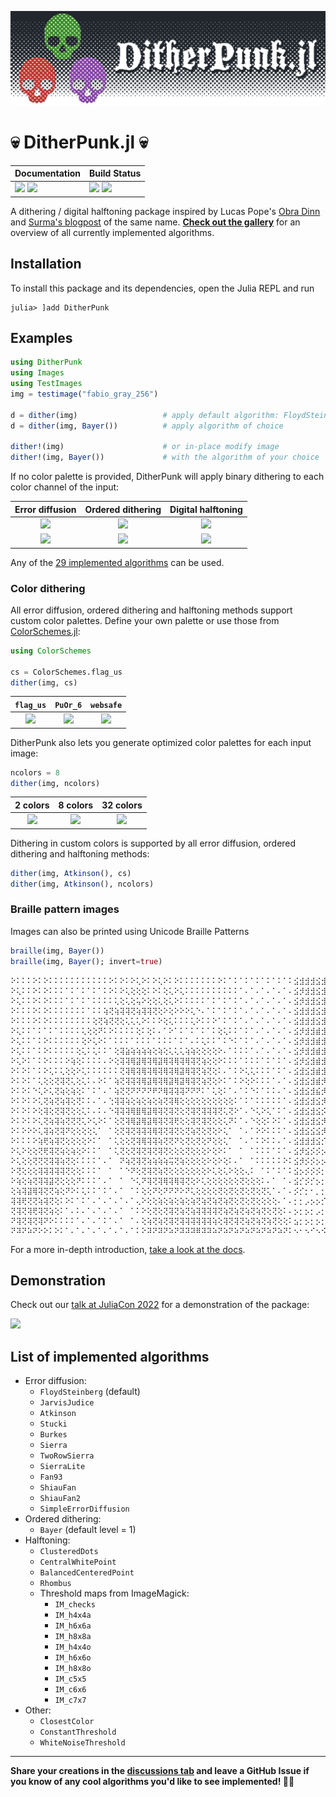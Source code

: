 ![](./docs/logo/DitheredPunk.png)
# 💀 DitherPunk.jl 💀

| **Documentation**                                                     | **Build Status**                                      |
|:--------------------------------------------------------------------- |:----------------------------------------------------- |
| [![][docs-stab-img]][docs-stab-url] [![][docs-dev-img]][docs-dev-url] | [![][ci-img]][ci-url] [![][codecov-img]][codecov-url] |

A dithering / digital halftoning package inspired by Lucas Pope's [Obra Dinn](https://obradinn.com) and [Surma's blogpost](https://surma.dev/things/ditherpunk/) of the same name. 
**[Check out the gallery](https://JuliaImages.github.io/DitherPunk.jl/stable/generated/gallery_images/)** for an overview of all currently implemented algorithms.

## Installation
To install this package and its dependencies, open the Julia REPL and run 
```julia-repl
julia> ]add DitherPunk
```

## Examples
```julia
using DitherPunk
using Images
using TestImages
img = testimage("fabio_gray_256")

d = dither(img)                   # apply default algorithm: FloydSteinberg()
d = dither(img, Bayer())          # apply algorithm of choice

dither!(img)                      # or in-place modify image
dither!(img, Bayer())             # with the algorithm of your choice
```

If no color palette is provided, DitherPunk will apply binary dithering to each color channel of the input:

| **Error diffusion** | **Ordered dithering** | **Digital halftoning** |
|:-------------------:|:---------------------:|:----------------------:|
| ![][atkinson-bw]    | ![][bayer-bw]         | ![][ordered-bw]        |
| ![][atkinson-col]   | ![][bayer-col]        | ![][ordered-col]       |

Any of the [29 implemented algorithms][alg-list-url] can be used.

### Color dithering
All error diffusion, ordered dithering and halftoning methods support custom color palettes. Define your own palette or use those from [ColorSchemes.jl](https://juliagraphics.github.io/ColorSchemes.jl/stable/catalogue):
```julia
using ColorSchemes

cs = ColorSchemes.flag_us
dither(img, cs) 
```

| `flag_us`       | `PuOr_6`       | `websafe`    |
|:---------------:|:--------------:|:------------:|
| ![][cs_flag_us] | ![][cs_PuOr_6] | ![][websafe] |

DitherPunk also lets you generate optimized color palettes for each input image:
```julia
ncolors = 8
dither(img, ncolors)
```

| 2 colors          | 8 colors          | 32 colors          |
|:-----------------:|:-----------------:|:------------------:|
| ![][clustering_2] | ![][clustering_8] | ![][clustering_32] |

Dithering in custom colors is supported by all error diffusion, ordered dithering and halftoning methods:
```julia
dither(img, Atkinson(), cs)
dither(img, Atkinson(), ncolors)
```

### Braille pattern images
Images can also be printed using Unicode Braille Patterns
```julia
braille(img, Bayer())
braille(img, Bayer(); invert=true)
```
```
⠕⠅⠅⠅⠕⠅⠕⠅⠅⠅⠅⠅⠅⠅⠅⠅⠅⠅⠕⠅⠕⠅⠕⢅⠕⠅⠕⢅⠕⠅⠕⠅⠅⠅⠅⠅⠅⠅⠕⠅⠁⠅⠁⠅⠁⠅⠁⠅⠁⠅⠁⠅⣪⣺⣺⣺⣪⣺⣪⣺⣺⣺⣺⣺⣺⣺⣺⣺⣺⣺⣪⣺⣪⣺⣪⡺⣪⣺⣪⡺⣪⣺⣪⣺⣺⣺⣺⣺⣺⣺⣪⣺⣾⣺⣾⣺⣾⣺⣾⣺⣾⣺⣾⡂
⠕⢅⠅⠅⠕⠅⠕⠅⠅⠅⠁⠅⠁⠅⠁⠅⠁⠅⠕⠅⠕⢅⢕⢕⢕⠅⠕⠅⢕⢅⠕⢅⠅⠅⠅⠅⠅⠅⠅⠅⠅⠅⠁⠄⠁⠄⠁⠄⠁⠄⠁⠄⣪⡺⣺⣺⣪⣺⣪⣺⣺⣺⣾⣺⣾⣺⣾⣺⣾⣺⣪⣺⣪⡺⡪⡪⡪⣺⣪⣺⡪⡺⣪⡺⣺⣺⣺⣺⣺⣺⣺⣺⣺⣺⣾⣻⣾⣻⣾⣻⣾⣻⣾⡃
⠕⢅⠅⠅⠕⠅⠕⠅⠅⠅⠁⠅⠁⠅⠁⠅⠅⠅⠅⢅⢕⢅⢕⢥⠕⢕⢕⢅⢕⢅⠕⠅⠅⠅⠅⠅⠁⠅⠁⠅⠁⠅⠁⠄⠁⠄⠁⠄⠁⠄⠁⠄⣪⡺⣺⣺⣪⣺⣪⣺⣺⣺⣾⣺⣾⣺⣾⣺⣺⣺⣺⡺⡪⡺⡪⡚⣪⡪⡪⡺⡪⡺⣪⣺⣺⣺⣺⣺⣾⣺⣾⣺⣾⣺⣾⣻⣾⣻⣾⣻⣾⣻⣾⡃
⠕⠅⠅⠅⠕⠅⠕⠅⠅⠅⠅⠅⠅⠅⠁⠅⠅⢵⢝⢵⢽⢽⢝⢵⢽⢽⢝⢕⠕⢕⠕⠕⠕⢅⠑⠄⠁⠅⠁⠅⠁⠅⠁⠄⠁⠄⠁⠄⠁⠄⠁⠄⣪⣺⣺⣺⣪⣺⣪⣺⣺⣺⣺⣺⣺⣺⣾⣺⣺⡊⡢⡊⡂⡂⡢⡊⡂⡂⡢⡪⣪⡪⣪⣪⣪⡺⣮⣻⣾⣺⣾⣺⣾⣺⣾⣻⣾⣻⣾⣻⣾⣻⣾⡃
⠕⠅⠅⠅⠕⠅⠕⠅⠅⠅⠅⠅⠅⠅⠅⢕⢝⢵⢝⢝⢕⢅⢅⢅⠕⠅⠅⠕⢕⢅⠅⠅⠅⢅⠕⠅⠅⠕⠁⠅⠁⠅⠁⠄⠁⠄⠁⠄⠁⠄⠁⠄⣪⣺⣺⣺⣪⣺⣪⣺⣺⣺⣺⣺⣺⣺⣺⡪⡢⡊⡢⡢⡪⡺⡺⡺⣪⣺⣺⣪⡪⡺⣺⣺⣺⡺⣪⣺⣺⣪⣾⣺⣾⣺⣾⣻⣾⣻⣾⣻⣾⣻⣾⡃
⠕⢅⠅⠅⠁⠅⠁⠅⠁⠅⠅⠅⠅⢅⢕⢕⠝⠅⠕⠅⠅⠅⠅⢕⠅⢕⠅⠄⠁⠕⠁⠅⠁⠅⠁⠅⠁⠅⢕⢅⠅⠅⠁⠅⠁⠄⠁⠄⠁⠄⠁⠄⣪⡺⣺⣺⣾⣺⣾⣺⣾⣺⣺⣺⣺⡺⡪⡪⣢⣺⣪⣺⣺⣺⣺⡪⣺⡪⣺⣻⣾⣪⣾⣺⣾⣺⣾⣺⣾⣺⡪⡺⣺⣺⣾⣺⣾⣻⣾⣻⣾⣻⣾⡃
⠕⢅⠅⠅⠁⠅⠕⠅⠅⠅⠅⠅⠅⢕⠕⢅⠕⠅⠁⠅⠅⠅⠁⠅⠅⠅⠁⠅⠅⠅⠁⠅⠁⠄⠅⢅⠅⠅⠁⠅⠑⠅⠁⠅⠁⠄⠁⠄⠁⠄⠁⠄⣪⡺⣺⣺⣾⣺⣪⣺⣺⣺⣺⣺⣺⡪⣪⡺⣪⣺⣾⣺⣺⣺⣾⣺⣺⣺⣾⣺⣺⣺⣾⣺⣾⣻⣺⡺⣺⣺⣾⣺⣮⣺⣾⣺⣾⣻⣾⣻⣾⣻⣾⡃
⠕⢅⠅⠅⠁⠅⠕⠅⠅⠅⠅⠅⢕⢅⠅⢅⠅⠅⠁⢕⢽⣵⢵⢵⢵⢵⢕⢵⢕⢅⢅⢅⢵⢵⢕⢕⢕⢕⠕⠄⠁⠅⠅⠅⠁⠄⠁⠄⠁⠄⠁⠄⣪⡺⣺⣺⣾⣺⣪⣺⣺⣺⣺⣺⡪⡺⣺⡺⣺⣺⣾⡪⡂⠊⡊⡊⡊⡊⡪⡊⡪⡺⡺⡺⡊⡊⡪⡪⡪⡪⣪⣻⣾⣺⣺⣺⣾⣻⣾⣻⣾⣻⣾⡃
⠕⢅⠕⠅⠁⠅⠕⠅⠅⠅⠕⢵⢕⠅⠅⠅⠅⠄⠕⢕⢽⢽⢿⣽⢿⢽⢿⣽⢿⢽⢿⢽⢿⢽⢝⢵⢕⢕⠕⠅⠅⠅⠁⠅⠅⠅⠁⠅⠁⠅⠁⠄⣪⡺⣪⣺⣾⣺⣪⣺⣺⣺⣪⡊⡪⣺⣺⣺⣺⣻⣪⡪⡂⡂⡀⠂⡀⡂⡀⠂⡀⡂⡀⡂⡀⡂⡢⡊⡪⡪⣪⣺⣺⣺⣾⣺⣺⣺⣾⣺⣾⣺⣾⡃
⠕⠅⠕⠅⠁⠅⠕⢅⠅⢅⢕⢕⠕⢅⠅⠅⠅⠅⠅⠅⢝⢽⢿⢽⢿⢽⢿⢽⢿⢽⢿⣽⢿⢽⢝⢵⢝⢕⠅⠄⠁⠅⠕⢅⢅⠅⠅⠅⠁⠅⠁⠄⣪⣺⣪⣺⣾⣺⣪⡺⣺⡺⡪⡪⣪⡺⣺⣺⣺⣺⣺⣺⡢⡂⡀⡂⡀⡂⡀⡂⡀⡂⡀⠂⡀⡂⡢⡊⡢⡪⣺⣻⣾⣺⣪⡺⡺⣺⣺⣺⣾⣺⣾⡃
⠕⠅⠕⠅⠁⢅⢕⢕⢝⢽⢝⢅⢕⢅⠅⠄⠕⠅⠁⢵⢝⢽⢽⢽⢿⣽⢿⢽⢿⣽⢿⣽⢿⢽⢝⢵⢝⢕⠕⠅⠁⠅⠕⢕⠕⠅⠅⠅⠁⠄⠁⠄⣪⣺⣪⣺⣾⡺⡪⡪⡢⡂⡢⡺⡪⡺⣺⣻⣪⣺⣾⡊⡢⡂⡂⡂⡀⠂⡀⡂⡀⠂⡀⠂⡀⡂⡢⡊⡢⡪⣪⣺⣾⣺⣪⡪⣪⣺⣺⣺⣾⣻⣾⡃
⠕⠅⠕⠅⠑⢅⠕⢅⢝⢵⢕⢵⢕⠅⠁⠅⠁⠄⠁⢵⢝⢝⠝⠝⠝⠝⠟⠝⢿⢽⢽⢽⠝⠝⠝⠅⠁⢅⢕⠅⠁⠄⠁⠅⠑⠅⠁⠅⠅⠄⠁⠄⣪⣺⣪⣺⣮⡺⣪⡺⡢⡊⡪⡊⡪⣺⣾⣺⣾⣻⣾⡊⡢⡢⣢⣢⣢⣢⣠⣢⡀⡂⡂⡂⣢⣢⣢⣺⣾⡺⡪⣺⣾⣻⣾⣺⣮⣺⣾⣺⣺⣻⣾⡃
⠕⠅⠕⠅⠕⢅⢝⢵⢝⢵⢽⢕⢝⠅⠅⠄⠁⠄⢑⢽⢽⢵⢕⢵⢕⢵⢕⢵⢝⢽⢿⢕⢕⢕⢕⢕⢕⢕⢕⢕⢕⠅⠁⠅⠁⠅⠅⠅⠅⠅⠁⠄⣪⣺⣪⣺⣪⡺⡢⡊⡢⡊⡂⡪⡢⣺⣺⣻⣾⣻⡮⡂⡂⡊⡪⡊⡪⡊⡪⡊⡢⡂⡀⡪⡪⡪⡪⡪⡪⡪⡪⡪⡪⣺⣾⣺⣾⣺⣺⣺⣺⣺⣾⡃
⠕⠅⠕⠅⠕⢕⢽⢕⢝⢽⢝⢕⢕⢅⠅⠄⠅⠄⠑⢽⢽⢽⢿⣿⢿⣽⢿⢽⢝⢽⢝⢕⢝⢽⢝⢽⢽⢽⢝⢅⢝⠕⠁⠄⠑⢅⠕⢅⠁⠅⠁⠄⣪⣺⣪⣺⣪⡪⡂⡪⡢⡂⡢⡪⡪⡺⣺⣻⣺⣻⣮⡂⡂⡂⡀⠀⡀⠂⡀⡂⡢⡂⡢⡪⡢⡂⡢⡂⡂⡂⡢⡺⡢⣪⣾⣻⣮⡺⣪⡺⣾⣺⣾⡃
⠕⠅⠕⠅⠕⢅⢝⢵⢽⢵⢝⢝⢝⢅⠕⢅⠕⠅⠁⢕⢝⢽⢿⣽⢿⣽⢿⢽⢝⢽⢟⢕⢕⢽⢝⢽⢝⢕⢕⢅⠝⠅⠁⠄⠑⢕⢕⠅⠕⠅⠁⠄⣪⣺⣪⣺⣪⡺⡢⡊⡂⡊⡢⡢⡢⡺⣪⡺⣪⣺⣾⡪⡢⡂⡀⠂⡀⠂⡀⡂⡢⡂⡠⡪⡪⡂⡢⡂⡢⡪⡪⡺⣢⣺⣾⣻⣮⡪⡪⣺⣪⣺⣾⡃
⠕⠅⠕⠕⠕⢅⢽⢵⢝⢽⠝⢕⢕⢕⢕⢅⠁⠀⠁⢕⢝⢽⢝⢽⢽⢽⢿⢽⢝⢽⢝⢕⢝⢵⢝⢕⢝⢕⠕⢅⠁⠀⠁⠄⠁⠕⠕⠅⠅⠅⠁⠄⣪⣺⣪⣪⣪⡺⡂⡊⡢⡂⣢⡪⡪⡪⡪⡺⣾⣿⣾⡪⡢⡂⡢⡂⡂⡂⡀⡂⡢⡂⡢⡪⡢⡊⡢⡪⡢⡪⣪⡺⣾⣿⣾⣻⣾⣪⣪⣺⣺⣺⣾⡃
⠕⠅⠅⠅⠕⢵⢟⢵⢽⢝⢕⢕⢕⢕⠕⠅⠁⠀⠁⢅⢕⢕⢝⢽⢿⢽⢽⢵⢝⢝⠝⢕⢝⢕⢝⢕⠝⢕⢕⢅⠁⠀⠁⠄⠁⠅⠕⠅⠅⠄⠁⠄⣪⣺⣺⣺⣪⡊⡠⡊⡂⡢⡪⡪⡪⡪⣪⣺⣾⣿⣾⡺⡪⡪⡢⡂⡀⡂⡂⡊⡢⡢⣢⡪⡢⡪⡢⡪⣢⡪⡪⡺⣾⣿⣾⣻⣾⣺⣪⣺⣺⣻⣾⡃
⠕⢅⠕⢕⢕⢝⢟⢽⢝⢵⢕⢵⢕⠕⠅⠅⠁⠀⠁⢅⢝⢕⢝⢽⢝⢽⢝⢽⢝⢕⢕⢕⢝⢕⢕⢕⠕⢕⠕⠅⠁⠀⠁⠀⠁⠅⠅⠅⠁⠅⠁⠄⣪⡺⣪⡪⡪⡢⡠⡂⡢⡊⡪⡊⡪⣪⣺⣺⣾⣿⣾⡺⡢⡪⡢⡂⡢⡂⡢⡂⡢⡪⡪⡪⡢⡪⡪⡪⣪⡪⣪⣺⣾⣿⣾⣿⣾⣺⣺⣺⣾⣺⣾⡃
⠕⢅⢕⢕⢝⢝⢝⢽⢽⢵⢝⢕⠅⠅⠅⠅⠁⠄⠁⠀⠝⢵⢝⢽⢝⢵⢵⢵⢵⢭⢝⢵⢕⢕⢕⢕⠕⢕⠕⢕⠅⠄⠁⠀⠁⠅⠅⠅⠅⠅⠕⠅⣪⡺⡪⡪⡢⡢⡢⡂⡂⡊⡢⡪⣺⣺⣺⣺⣾⣻⣾⣿⣢⡊⡢⡂⡢⡊⡊⡊⡊⡒⡢⡊⡪⡪⡪⡪⣪⡪⣪⡪⣺⣻⣾⣿⣾⣺⣺⣺⣺⣺⣪⡂
⠕⢝⢕⢕⢕⢽⢽⢽⢽⢽⢝⢕⢕⠅⠅⠅⠁⠀⠁⠀⠁⠑⠝⢕⢝⢽⢝⢵⢝⢕⢕⢕⢕⢕⢕⢕⠕⢅⢕⢅⠕⢕⢕⢄⠅⠀⠁⠅⠁⠅⠁⠅⣪⡢⡪⡪⡪⡂⡂⡂⡂⡂⡢⡪⡪⣺⣺⣺⣾⣿⣾⣿⣾⣮⣢⡪⡢⡂⡢⡊⡢⡪⡪⡪⡪⡪⡪⡪⣪⡺⡪⡺⣪⡪⡪⡻⣺⣿⣾⣺⣾⣺⣾⡂
⠕⢵⢕⢵⢝⢽⢽⣽⢝⢕⢕⢕⠝⠅⠅⠅⠁⠄⠁⠀⠁⠀⠑⢅⠝⢽⢝⢽⢿⢽⢿⢽⢝⢕⠕⢅⢕⢕⢕⢕⢕⢕⢝⢕⢕⢕⠅⠄⠁⠀⠁⠄⣪⡊⡪⡊⡢⡂⡂⠂⡢⡪⡪⡪⣢⣺⣺⣺⣾⣻⣾⣿⣾⣿⣮⡺⣢⡂⡢⡂⡀⡂⡀⡂⡢⡪⣪⡺⡪⡪⡪⡪⡪⡪⡢⡪⡪⡪⣺⣻⣾⣿⣾⡃
⢕⢵⢽⣽⢿⢽⢝⢝⢵⢕⠝⠕⠅⢅⠅⠅⠁⠅⠁⠄⠁⠀⠁⠅⢕⢕⠝⢕⠝⠝⠝⠕⠝⢅⢕⢕⢕⢕⢝⢕⢝⢕⢝⢕⢝⢕⢝⢅⠁⠄⠁⠄⡪⡊⡂⠂⡀⡂⡢⡢⡊⡪⣢⣪⣺⡺⣺⣺⣾⣺⣾⣻⣾⣿⣾⣺⡪⡪⣢⡪⣢⣢⣢⣪⣢⡺⡪⡪⡪⡪⡢⡪⡢⡪⡢⡪⡢⡪⡢⡺⣾⣻⣾⡃
⢽⢽⢟⢝⢝⢵⢽⢝⢕⠅⠕⠅⠁⠅⠁⠄⠁⠄⠁⠄⠁⠄⠁⢄⠕⢕⢕⢵⢕⢵⢕⢵⢕⢵⢝⢵⢝⢵⢝⢵⢝⢕⢝⢕⢝⢕⢕⢕⢕⠄⠁⠄⡂⡂⡠⡢⡢⡊⡂⡢⡪⣺⣪⣺⣾⣺⣾⣻⣾⣻⣾⣻⣾⣻⣾⡻⣪⡪⡪⡊⡪⡊⡪⡊⡪⡊⡢⡊⡢⡊⡢⡊⡢⡪⡢⡪⡢⡪⡪⡪⡪⣻⣾⡃
⢝⢽⢝⢽⢟⢽⢝⢵⢕⠅⠁⠄⠅⠄⠁⠄⠁⠄⠁⠄⠁⠀⠁⠅⠕⢕⢝⢕⢝⢽⢝⢵⢝⢵⢽⢽⢽⢽⢝⢵⢝⢵⢝⢵⢝⢵⢝⢕⢝⢕⠅⠄⡢⡂⡢⡂⡠⡂⡢⡊⡪⣺⣾⣻⣺⣻⣾⣻⣾⣻⣾⣻⣾⣿⣾⣺⣪⡪⡢⡪⡢⡂⡢⡊⡢⡊⡂⡂⡂⡂⡢⡊⡢⡊⡢⡊⡢⡊⡢⡪⡢⡪⣺⡃
⠝⢽⢝⢽⢝⢽⠝⠕⠅⠅⠅⠅⠁⠄⠁⠄⠁⠅⠁⠄⠁⠀⠁⠄⢕⢵⢝⢵⢝⢽⢝⢽⢽⢽⢽⢽⢽⢵⢕⢽⢝⢽⢝⢵⢝⢵⢝⢵⢝⢕⢕⠅⣢⡂⡢⡂⡢⡂⣢⣪⣺⣺⣺⣺⣾⣻⣾⣻⣾⣺⣾⣻⣾⣿⣾⣻⡪⡊⡢⡊⡢⡂⡢⡂⡂⡂⡂⡂⡂⡊⡪⡂⡢⡂⡢⡊⡢⡊⡢⡊⡢⡪⡪⡂
⠝⠽⠝⠵⠝⠕⠕⠅⠕⠅⠁⠄⠁⠄⠁⠄⠁⠄⠁⠄⠁⠄⠁⠅⠕⠽⠝⠽⠝⠵⠝⠽⠽⠽⠿⠽⠽⠵⠝⠵⠝⠵⠝⠵⠝⠵⠝⠵⠝⠵⠝⠅⠢⠂⠢⠊⠢⠪⠪⠺⠪⠺⠾⠻⠾⠻⠾⠻⠾⠻⠾⠻⠾⠻⠾⠺⠪⠂⠢⠂⠢⠊⠢⠂⠂⠂⠀⠂⠂⠊⠢⠊⠢⠊⠢⠊⠢⠊⠢⠊⠢⠊⠢⠂
```

For a more in-depth introduction, [take a look at the docs](https://juliaimages.org/DitherPunk.jl/stable/).

## Demonstration
Check out our [talk at JuliaCon 2022][juliacon-url] for a demonstration of the package:

[![][juliacon-img]][juliacon-url]

## List of implemented algorithms
* Error diffusion:
  * `FloydSteinberg` (default)
  * `JarvisJudice`
  * `Atkinson`
  * `Stucki`
  * `Burkes`
  * `Sierra`
  * `TwoRowSierra`
  * `SierraLite`
  * `Fan93`
  * `ShiauFan`
  * `ShiauFan2`
  * `SimpleErrorDiffusion`
* Ordered dithering:
  * `Bayer` (default level = 1)
* Halftoning:
  * `ClusteredDots` 
  * `CentralWhitePoint` 
  * `BalancedCenteredPoint` 
  * `Rhombus`
  * Threshold maps from ImageMagick:
    * `IM_checks`
    * `IM_h4x4a`
    * `IM_h6x6a`
    * `IM_h8x8a`
    * `IM_h4x4o`
    * `IM_h6x6o`
    * `IM_h8x8o`
    * `IM_c5x5`
    * `IM_c6x6`
    * `IM_c7x7`
* Other:
  * `ClosestColor`
  * `ConstantThreshold`
  * `WhiteNoiseThreshold`

___

**Share your creations in the [discussions tab](https://github.com/JuliaImages/DitherPunk.jl/discussions/categories/show-and-tell) and leave a GitHub Issue if you know of any cool  algorithms you'd like to see implemented! 🔬🔧**

[docs-stab-img]: https://img.shields.io/badge/docs-stable-blue.svg
[docs-stab-url]: https://JuliaImages.github.io/DitherPunk.jl/stable

[docs-dev-img]: https://img.shields.io/badge/docs-main-blue.svg
[docs-dev-url]: https://JuliaImages.github.io/DitherPunk.jl/dev

[ci-img]: https://github.com/JuliaImages/DitherPunk.jl/workflows/CI/badge.svg
[ci-url]: https://github.com/JuliaImages/DitherPunk.jl/actions

[codecov-img]: https://codecov.io/gh/JuliaImages/DitherPunk.jl/branch/master/graph/badge.svg
[codecov-url]: https://codecov.io/gh/JuliaImages/DitherPunk.jl

[juliacon-img]: http://img.youtube.com/vi/nFDoEkrW2P4/0.jpg
[juliacon-url]: https://www.youtube.com/watch?v=nFDoEkrW2P4

[alg-list-url]: https://github.com/JuliaImages/DitherPunk.jl#list-of-implemented-algorithms

[atkinson-bw]: https://raw.githubusercontent.com/JuliaImages/DitherPunk.jl/gh-pages/assets/Atkinson.png
[atkinson-col]: https://raw.githubusercontent.com/JuliaImages/DitherPunk.jl/gh-pages/assets/AtkinsonColor.png
[bayer-bw]: https://raw.githubusercontent.com/JuliaImages/DitherPunk.jl/gh-pages/assets/Bayer.png
[bayer-col]: https://raw.githubusercontent.com/JuliaImages/DitherPunk.jl/gh-pages/assets/BayerColor.png
[ordered-bw]: https://raw.githubusercontent.com/JuliaImages/DitherPunk.jl/gh-pages/assets/Rhombus.png
[ordered-col]: https://raw.githubusercontent.com/JuliaImages/DitherPunk.jl/gh-pages/assets/RhombusColor.png
[fs-bw]: https://raw.githubusercontent.com/JuliaImages/DitherPunk.jl/gh-pages/assets/FloydSteinberg.png
[fs-col]: https://raw.githubusercontent.com/JuliaImages/DitherPunk.jl/gh-pages/assets/FloydSteinbergColor.png

[cs_PuOr_6]: https://raw.githubusercontent.com/JuliaImages/DitherPunk.jl/gh-pages/assets/FloydSteinberg_PuOr_6.png
[cs_flag_us]: https://raw.githubusercontent.com/JuliaImages/DitherPunk.jl/gh-pages/assets/FloydSteinberg_flag_us.png
[websafe]: https://raw.githubusercontent.com/JuliaImages/DitherPunk.jl/gh-pages/assets/FloydSteinberg_websafe.png

[clustering_2]: https://raw.githubusercontent.com/JuliaImages/DitherPunk.jl/gh-pages/assets/FloydSteinberg_2.png
[clustering_8]: https://raw.githubusercontent.com/JuliaImages/DitherPunk.jl/gh-pages/assets/FloydSteinberg_8.png
[clustering_32]: https://raw.githubusercontent.com/JuliaImages/DitherPunk.jl/gh-pages/assets/FloydSteinberg_32.png